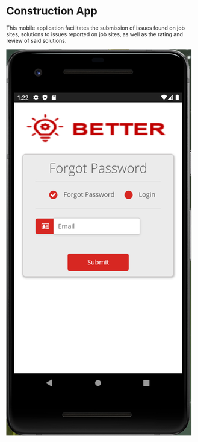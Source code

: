 # Construction App
This mobile application facilitates the submission of issues found on job sites, solutions to issues reported on job sites, as well as the rating and review of said solutions. 





![alt text](https://github.com/humbleguidant/ConstructionApp/blob/master/zublinAppPhotos/forgotPassword.PNG?raw=true)
